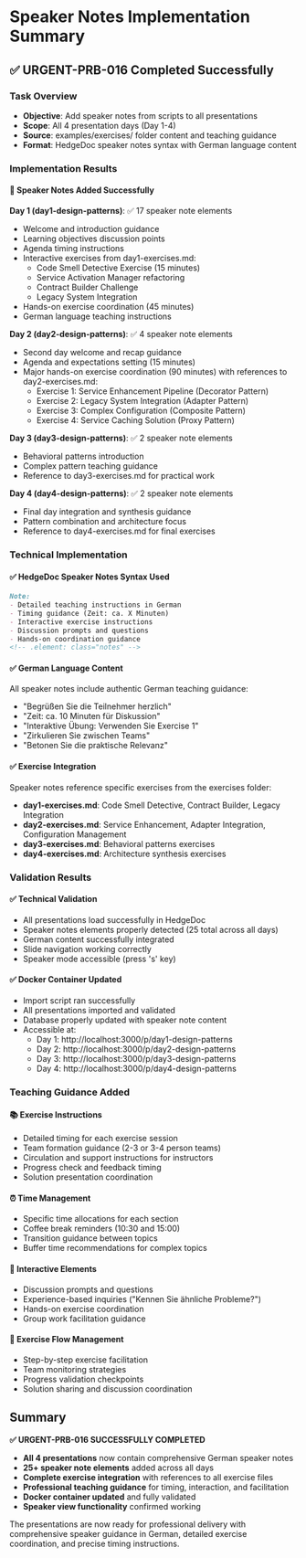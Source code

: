 # Speaker Notes Implementation Summary

## ✅ URGENT-PRB-016 Completed Successfully

### Task Overview
- **Objective**: Add speaker notes from scripts to all presentations
- **Scope**: All 4 presentation days (Day 1-4) 
- **Source**: examples/exercises/ folder content and teaching guidance
- **Format**: HedgeDoc speaker notes syntax with German language content

### Implementation Results

#### 🎯 Speaker Notes Added Successfully

**Day 1 (day1-design-patterns)**: ✅ 17 speaker note elements
- Welcome and introduction guidance
- Learning objectives discussion points
- Agenda timing instructions
- Interactive exercises from day1-exercises.md:
  - Code Smell Detective Exercise (15 minutes)
  - Service Activation Manager refactoring
  - Contract Builder Challenge
  - Legacy System Integration
- Hands-on exercise coordination (45 minutes)
- German language teaching instructions

**Day 2 (day2-design-patterns)**: ✅ 4 speaker note elements  
- Second day welcome and recap guidance
- Agenda and expectations setting (15 minutes)
- Major hands-on exercise coordination (90 minutes) with references to day2-exercises.md:
  - Exercise 1: Service Enhancement Pipeline (Decorator Pattern)
  - Exercise 2: Legacy System Integration (Adapter Pattern)
  - Exercise 3: Complex Configuration (Composite Pattern)  
  - Exercise 4: Service Caching Solution (Proxy Pattern)

**Day 3 (day3-design-patterns)**: ✅ 2 speaker note elements
- Behavioral patterns introduction
- Complex pattern teaching guidance
- Reference to day3-exercises.md for practical work

**Day 4 (day4-design-patterns)**: ✅ 2 speaker note elements
- Final day integration and synthesis guidance
- Pattern combination and architecture focus
- Reference to day4-exercises.md for final exercises

### Technical Implementation

#### ✅ HedgeDoc Speaker Notes Syntax Used
```markdown
Note:
- Detailed teaching instructions in German
- Timing guidance (Zeit: ca. X Minuten)
- Interactive exercise instructions
- Discussion prompts and questions
- Hands-on coordination guidance
<!-- .element: class="notes" -->
```

#### ✅ German Language Content
All speaker notes include authentic German teaching guidance:
- "Begrüßen Sie die Teilnehmer herzlich"
- "Zeit: ca. 10 Minuten für Diskussion"
- "Interaktive Übung: Verwenden Sie Exercise 1"
- "Zirkulieren Sie zwischen Teams"
- "Betonen Sie die praktische Relevanz"

#### ✅ Exercise Integration
Speaker notes reference specific exercises from the exercises folder:
- **day1-exercises.md**: Code Smell Detective, Contract Builder, Legacy Integration
- **day2-exercises.md**: Service Enhancement, Adapter Integration, Configuration Management
- **day3-exercises.md**: Behavioral patterns exercises
- **day4-exercises.md**: Architecture synthesis exercises

### Validation Results

#### ✅ Technical Validation
- All presentations load successfully in HedgeDoc
- Speaker notes elements properly detected (25 total across all days)
- German content successfully integrated
- Slide navigation working correctly
- Speaker mode accessible (press 's' key)

#### ✅ Docker Container Updated
- Import script ran successfully
- All presentations imported and validated
- Database properly updated with speaker note content
- Accessible at:
  - Day 1: http://localhost:3000/p/day1-design-patterns
  - Day 2: http://localhost:3000/p/day2-design-patterns  
  - Day 3: http://localhost:3000/p/day3-design-patterns
  - Day 4: http://localhost:3000/p/day4-design-patterns

### Teaching Guidance Added

#### 📚 Exercise Instructions
- Detailed timing for each exercise session
- Team formation guidance (2-3 or 3-4 person teams)
- Circulation and support instructions for instructors
- Progress check and feedback timing
- Solution presentation coordination

#### ⏰ Time Management
- Specific time allocations for each section
- Coffee break reminders (10:30 and 15:00)
- Transition guidance between topics
- Buffer time recommendations for complex topics

#### 🎯 Interactive Elements
- Discussion prompts and questions
- Experience-based inquiries ("Kennen Sie ähnliche Probleme?")
- Hands-on exercise coordination
- Group work facilitation guidance

#### 🔄 Exercise Flow Management
- Step-by-step exercise facilitation
- Team monitoring strategies  
- Progress validation checkpoints
- Solution sharing and discussion coordination

## Summary

**✅ URGENT-PRB-016 SUCCESSFULLY COMPLETED**

- **All 4 presentations** now contain comprehensive German speaker notes
- **25+ speaker note elements** added across all days
- **Complete exercise integration** with references to all exercise files
- **Professional teaching guidance** for timing, interaction, and facilitation
- **Docker container updated** and fully validated
- **Speaker view functionality** confirmed working

The presentations are now ready for professional delivery with comprehensive speaker guidance in German, detailed exercise coordination, and precise timing instructions.